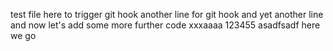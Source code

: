 test file here to trigger git hook
another line for git hook
and yet another line
and now let's add some more
further code
xxxaaaa
123455
asadfsadf
here we go